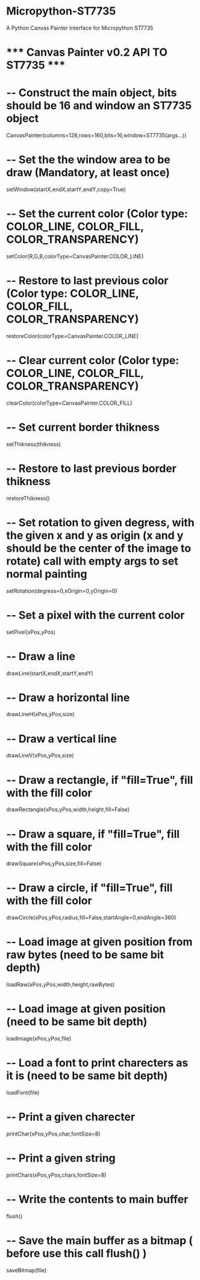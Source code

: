 # Micropython-ST7735

A Python Canvas Painter Interface for Micropython ST7735


# *** Canvas Painter v0.2 API TO ST7735 ***

# -- Construct the main object, bits should be 16 and window an ST7735 object

CanvasPainter(columns=128,rows=160,bits=16,window=ST7735(args...))

# -- Set the the window area to be draw (Mandatory, at least once)

setWindow(startX,endX,startY,endY,copy=True)

# -- Set the current color (Color type: COLOR_LINE, COLOR_FILL, COLOR_TRANSPARENCY)

setColor(R,G,B,colorType=CanvasPainter.COLOR_LINE)

# -- Restore to last previous color (Color type: COLOR_LINE, COLOR_FILL, COLOR_TRANSPARENCY)

restoreColor(colorType=CanvasPainter.COLOR_LINE)

# -- Clear current color (Color type: COLOR_LINE, COLOR_FILL, COLOR_TRANSPARENCY)

clearColor(colorType=CanvasPainter.COLOR_FILL)

# -- Set current border thikness

setThikness(thikness)

# -- Restore to last previous border thikness

restoreThikness()

# -- Set rotation to given degress, with the given x and y as origin (x and y should be the center of the image to rotate) call with empty args to set normal painting

setRotation(degress=0,xOrigin=0,yOrigin=0)

# -- Set a pixel with the current color

setPixel(xPos,yPos)

# -- Draw a line

drawLine(startX,endX,startY,endY)

# -- Draw a horizontal line

drawLineH(xPos,yPos,size)

# -- Draw a vertical line

drawLineV(xPos,yPos,size)

# -- Draw a rectangle, if "fill=True", fill with the fill color

drawRectangle(xPos,yPos,width,height,fill=False)

# -- Draw a square, if "fill=True", fill with the fill color

drawSquare(xPos,yPos,size,fill=False)

# -- Draw a circle, if "fill=True", fill with the fill color

drawCircle(xPos,yPos,radius,fill=False,startAngle=0,endAngle=360)

# -- Load image at given position from raw bytes (need to be same bit depth)

loadRaw(xPos,yPos,width,height,rawBytes)

# -- Load image at given position (need to be same bit depth)

loadImage(xPos,yPos,file)

# -- Load a font to print charecters as it is (need to be same bit depth)

loadFont(file)

# -- Print a given charecter

printChar(xPos,yPos,char,fontSize=8)

# -- Print a given string 

printChars(xPos,yPos,chars,fontSize=8)

# -- Write the contents to main buffer

flush()

# -- Save the main buffer as a bitmap ( before use this call flush() )

saveBitmap(file)
